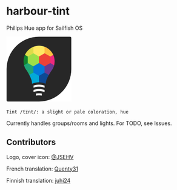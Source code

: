 # harbour-tint
Philips Hue app for Sailfish OS

![Tint icon](icons/172x172/harbour-tint.png)

`Tint /tɪnt/:
  a slight or pale coloration, hue`

Currently handles groups/rooms and lights.
For TODO, see Issues.

## Contributors
Logo, cover icon: [@JSEHV](https://github.com/JSEHV)

French translation: [Quenty31](https://github.com/Quenty31)

Finnish translation: [juhi24](https://github.com/juhi24)
